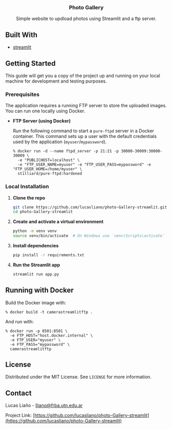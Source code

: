 <!-- PROJECT LOGO -->
<br />
<p align="center">
  <h3 align="center">Photo Gallery</h3>

  <p align="center">
    Simple website to updload photos using Streamlit and a ftp server.
  </p>
</p>



<!-- ABOUT THE PROJECT -->
## Built With

* [streamlit](https://streamlit.io/)



<!-- GETTING STARTED -->
## Getting Started

This guide will get you a copy of the project up and running on your local machine for development and testing purposes.

### Prerequisites

The application requires a running FTP server to store the uploaded images. You can run one locally using Docker.

*   **FTP Server (using Docker)**

    Run the following command to start a `pure-ftpd` server in a Docker container. This command sets up a user with the default credentials used by the application (`myuser`/`mypassword`).

    ```console
    % docker run -d --name ftpd_server -p 21:21 -p 30000-30009:30000-30009 \
      -e "PUBLICHOST=localhost" \
      -e "FTP_USER_NAME=myuser" -e "FTP_USER_PASS=mypassword" -e "FTP_USER_HOME=/home/myuser" \
      stilliard/pure-ftpd:hardened
    ```

### Local Installation

1.  **Clone the repo**
    ```sh
    git clone https://github.com/lucasliano/photo-Gallery-streamlit.git
    cd photo-Gallery-streamlit
    ```
2.  **Create and activate a virtual environment**
    ```sh
    python -m venv venv
    source venv/bin/activate  # On Windows use `venv\Scripts\activate`
    ```
3.  **Install dependencies**
    ```sh
    pip install -r requirements.txt
    ```
4.  **Run the Streamlit app**
    ```sh
    streamlit run app.py
    ```

## Running with Docker

Build the Docker image with:

```console
% docker build -t camerastreamlitftp .
```

And run with:

```console
% docker run -p 8501:8501 \
  -e FTP_HOST="host.docker.internal" \
  -e FTP_USER="myuser" \
  -e FTP_PASS="mypassword" \
  camerastreamlitftp
```


<!-- LICENSE -->
## License
Distributed under the MIT License. See `LICENSE` for more information.


<!-- CONTACT -->
## Contact

Lucas Liaño - lliano@frba.utn.edu.ar

Project Link: [https://github.com/lucasliano/photo-Gallery-streamlit](https://github.com/lucasliano/photo-Gallery-streamlit)


<!-- MARKDOWN LINKS & IMAGES -->
<!-- https://www.markdownguide.org/basic-syntax/#reference-style-links -->